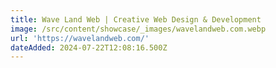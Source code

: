 ```yaml
---
title: Wave Land Web | Creative Web Design & Development
image: /src/content/showcase/_images/wavelandweb.com.webp
url: 'https://wavelandweb.com/'
dateAdded: 2024-07-22T12:08:16.500Z
---
```


